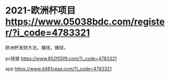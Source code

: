 # 2021-欧洲杯项目   https://www.05038bdc.com/register/?i_code=4783321
欧洲杯发财大法，赚钱，赌球，

      
pc链接     https://www.852f55f9.com/?i_code=4783321

app       https://www.d481ceaa.com/?i_code=4783321
